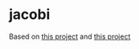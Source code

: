# jacobi
Based on [this project](https://github.com/hbezrukov/orthogonal-functions-math) and [this project](https://github.com/OpenSourcePhysics/osp/blob/master/src/org/opensourcephysics/numerics/specialfunctions/Gamma.java)
